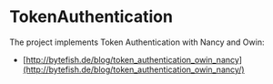 # TokenAuthentication #

The project implements Token Authentication with Nancy and Owin:

* [http://bytefish.de/blog/token_authentication_owin_nancy](http://bytefish.de/blog/token_authentication_owin_nancy/)
